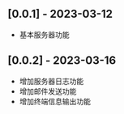 [0.0.1] - 2023-03-12
--------------------
* 基本服务器功能

[0.0.2] - 2023-03-16
--------------------
* 增加服务器日志功能
* 增加邮件发送功能
* 增加终端信息输出功能
